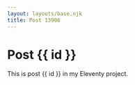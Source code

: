 ```yaml
---
layout: layouts/base.njk
title: Post 13906
---
```


# Post {{ id }}

This is post {{ id }} in my Eleventy project.

